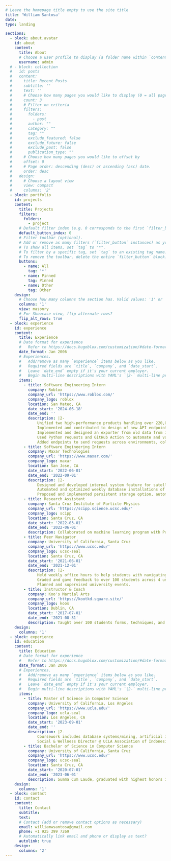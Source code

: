 ```yaml
---
# Leave the homepage title empty to use the site title
title: 'William Santosa'
date: 
type: landing

sections:
  - block: about.avatar
    id: about
    content:
      title: About
      # Choose a user profile to display (a folder name within `content/authors/`)
      username: admin
  # - block: collection
  #   id: posts
  #   content:
  #     title: Recent Posts
  #     subtitle: ''
  #     text: ''
  #     # Choose how many pages you would like to display (0 = all pages)
  #     count: 3
  #     # Filter on criteria
  #     filters:
  #       folders:
  #         - post
  #       author: ""
  #       category: ""
  #       tag: ""
  #       exclude_featured: false
  #       exclude_future: false
  #       exclude_past: false
  #       publication_type: ""
  #     # Choose how many pages you would like to offset by
  #     offset: 0
  #     # Page order: descending (desc) or ascending (asc) date.
  #     order: desc
  #   design:
  #     # Choose a layout view
  #     view: compact
  #     columns: '2'
  - block: portfolio
    id: projects
    content:
      title: Projects
      filters:
        folders:
          - project
      # Default filter index (e.g. 0 corresponds to the first `filter_button` instance below).
      default_button_index: 0
      # Filter toolbar (optional).
      # Add or remove as many filters (`filter_button` instances) as you like.
      # To show all items, set `tag` to "*".
      # To filter by a specific tag, set `tag` to an existing tag name.
      # To remove the toolbar, delete the entire `filter_button` block.
      buttons:
        - name: All
          tag: '*'
        - name: Pinned
          tag: Pinned
        - name: Other
          tag: Other
    design:
      # Choose how many columns the section has. Valid values: '1' or '2'.
      columns: '1'
      view: masonry
      # For Showcase view, flip alternate rows?
      flip_alt_rows: true
  - block: experience
    id: experience
    content:
      title: Experience
      # Date format for experience
      #   Refer to https://docs.hugoblox.com/customization/#date-format
      date_format: Jan 2006
      # Experiences.
      #   Add/remove as many `experience` items below as you like.
      #   Required fields are `title`, `company`, and `date_start`.
      #   Leave `date_end` empty if it's your current employer.
      #   Begin multi-line descriptions with YAML's `|2-` multi-line prefix.
      items:
        - title: Software Engineering Intern
          company: Roblox
          company_url: 'https://www.roblox.com/'
          company_logo: roblox
          location: San Mateo, CA
          date_start: '2024-06-18'
          date_end: ''
          description: |2-
              Unified two high-performance products handling over 220,000 total requests per second in each deployed region.\
              Implemented and contributed to design of new API endpoints and MSSQL components to migrate data from old products to new unified product.\
              Implemented and designed an exporter from old data from into new configuration as code format as an intermediary step in migrating the data.\
              Used Python requests and GitHub Action to automate and validate publishing of data from configuration as code to new MSSQL data.\
              Added endpoints to send requests across environments, collaborating with the cross environment team.
        - title: Software Engineering Intern
          company: Maxar Technologies
          company_url: 'https://www.maxar.com/'
          company_logo: maxar
          location: San Jose, CA
          date_start: '2022-06-01'
          date_end: '2022-09-01'
          description: |2-
              Designed and developed internal system feature for satellites including the Galaxy-31 and Galaxy-32 Intelsat C-band Satellites launched by SpaceX.\
              Automated and optimized weekly database installations of telemetry data using Bash scripts, Python, and unit tests.\
              Proposed and implemented persistent storage option, automatically uploading new telemetry information to physical data stores upon change.
        - title: Research Assistant
          company: Santa Cruz Institute of Particle Physics
          company_url: 'https://scipp.science.ucsc.edu/'
          company_logo: scipp
          location: Santa Cruz, CA
          date_start: '2022-03-01'
          date_end: '2022-06-01'
          description: Collaborated on machine learning program with Professor Jason Nielsen and team to identify Higgs boson particle’s correlating variables from sample size of over 200,000 events using Keras, TensorFlow, matplotlib, pandas, dBase, and Jupyter Notebook.
        - title: Peer Navigator
          company: University of California, Santa Cruz
          company_url: 'https://www.ucsc.edu/'
          company_logo: ucsc-seal
          location: Santa Cruz, CA
          date_start: '2021-06-01'
          date_end: '2021-12-01'
          description: |2-
              Held weekly office hours to help students with navigating university and homework.\
              Graded and gave feedback to over 100 students across 4 unique sections weekly.\
              Planned and supervised university events.
        - title: Instructor & Coach
          company: Koo's Martial Arts
          company_url: 'https://kootkd.square.site/'
          company_logo: koos
          location: Dublin, CA
          date_start: '2017-07-01'
          date_end: '2021-08-31'
          description: Taught over 100 students forms, techniques, and hard-working philosophy of Taekwondo. Supervised and coached at tournaments and events.
    design:
      columns: '1'
  - block: experience
    id: education
    content:
      title: Education
      # Date format for experience
      #   Refer to https://docs.hugoblox.com/customization/#date-format
      date_format: Jan 2006
      # Experiences.
      #   Add/remove as many `experience` items below as you like.
      #   Required fields are `title`, `company`, and `date_start`.
      #   Leave `date_end` empty if it's your current employer.
      #   Begin multi-line descriptions with YAML's `|2-` multi-line prefix.
      items:
        - title: Master of Science in Computer Science
          company: University of California, Los Angeles
          company_url: 'https://www.ucla.edu/'
          company_logo: ucla-seal
          location: Los Angeles, CA
          date_start: '2023-09-01'
          date_end: ''
          description: |2-
              Coursework includes database systems/mining, artificial intelligence/life, and computer vision.\
              Social & Wellness Director @ UCLA Association of Indonesian Americans. 
        - title: Bachelor of Science in Computer Science
          company: University of California, Santa Cruz
          company_url: 'https://www.ucsc.edu/'
          company_logo: ucsc-seal
          location: Santa Cruz, CA
          date_start: '2020-07-01'
          date_end: '2023-06-01'
          description: Summa Cum Laude, graduated with highest honors in major. Coursework includes database systems, computational models, analysis of algorithms, computer system design, computer architecture, and computer graphics.
    design:
      columns: '1'
  - block: contact
    id: contact
    content:
      title: Contact
      subtitle:
      text:
      # Contact (add or remove contact options as necessary)
      email: williamwsantosa@gmail.com
      phone: +1 925 399 7269
      # Automatically link email and phone or display as text?
      autolink: true
    design:
      columns: '2'
---
```

